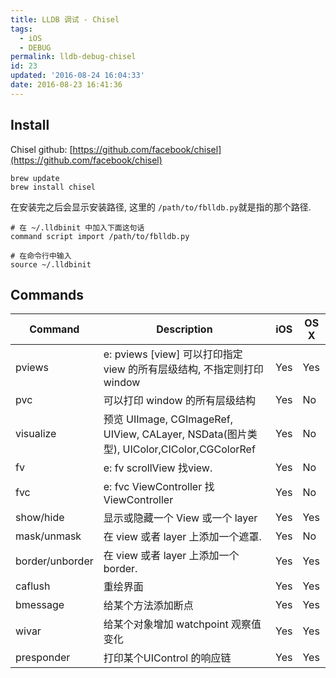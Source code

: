 ```yaml
---
title: LLDB 调试 - Chisel
tags:
  - iOS
  - DEBUG
permalink: lldb-debug-chisel
id: 23
updated: '2016-08-24 16:04:33'
date: 2016-08-23 16:41:36
---
```


## Install

Chisel github: [https://github.com/facebook/chisel](https://github.com/facebook/chisel)

```shell
brew update
brew install chisel
```

在安装完之后会显示安装路径, 这里的 `/path/to/fblldb.py`就是指的那个路径.

```shell
# 在 ~/.lldbinit 中加入下面这句话
command script import /path/to/fblldb.py
```

```shell
# 在命令行中输入
source ~/.lldbinit
```

## Commands

|Command          |Description     |iOS    |OS X   |
|-----------------|----------------|-------|-------|
|pviews           |e: pviews [view]  可以打印指定 view 的所有层级结构, 不指定则打印 window|Yes|Yes|
|pvc              |可以打印 window 的所有层级结构|Yes|No|
|visualize        |预览 UIImage, CGImageRef, UIView, CALayer, NSData(图片类型), UIColor,CIColor,CGColorRef|Yes|No|
|fv               |e: fv scrollView  找view.|Yes|No|
|fvc              |e: fvc ViewController 找ViewController|Yes|No|
|show/hide        |显示或隐藏一个 View 或一个 layer|Yes|Yes|
|mask/unmask      |在 view 或者 layer 上添加一个遮罩.|Yes|No|
|border/unborder  |在 view 或者 layer 上添加一个 border.|Yes|Yes|
|caflush          |重绘界面|Yes|Yes|
|bmessage         |给某个方法添加断点|Yes|Yes|
|wivar            |给某个对象增加 watchpoint 观察值变化|Yes|Yes|
|presponder       |打印某个UIControl 的响应链|Yes|Yes|

